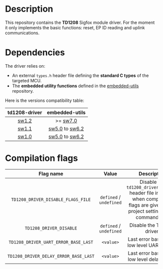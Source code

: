 # Description

This repository contains the **TD1208** Sigfox module driver. For the moment it only implements the basic functions: reset, EP ID reading and uplink communications.

# Dependencies

The driver relies on:

* An external `types.h` header file defining the **standard C types** of the targeted MCU.
* The **embedded utility functions** defined in the [embedded-utils](https://github.com/Ludovic-Lesur/embedded-utils) repository.

Here is the versions compatibility table:

| **td1208-driver** | **embedded-utils** |
|:---:|:---:|
| [sw1.2](https://github.com/Ludovic-Lesur/td1208-driver/releases/tag/sw1.2) | >= [sw7.0](https://github.com/Ludovic-Lesur/embedded-utils/releases/tag/sw7.0) |
| [sw1.1](https://github.com/Ludovic-Lesur/td1208-driver/releases/tag/sw1.1) | [sw5.0](https://github.com/Ludovic-Lesur/embedded-utils/releases/tag/sw5.0) to [sw6.2](https://github.com/Ludovic-Lesur/embedded-utils/releases/tag/sw6.2) |
| [sw1.0](https://github.com/Ludovic-Lesur/td1208-driver/releases/tag/sw1.0) | [sw5.0](https://github.com/Ludovic-Lesur/embedded-utils/releases/tag/sw5.0) to [sw6.2](https://github.com/Ludovic-Lesur/embedded-utils/releases/tag/sw6.2) |

# Compilation flags

| **Flag name** | **Value** | **Description** |
|:---:|:---:|:---:|
| `TD1208_DRIVER_DISABLE_FLAGS_FILE` | `defined` / `undefined` | Disable the `td1208_driver_flags.h` header file inclusion when compilation flags are given in the project settings or by command line. |
| `TD1208_DRIVER_DISABLE` | `defined` / `undefined` | Disable the TD1208 driver. |
| `TD1208_DRIVER_UART_ERROR_BASE_LAST` | `<value>` | Last error base of the low level UART driver. |
| `TD1208_DRIVER_DELAY_ERROR_BASE_LAST` | `<value>` | Last error base of the low level delay driver. |
